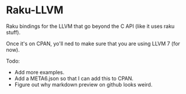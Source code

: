# Raku-LLVM
Raku bindings for the LLVM that go beyond the C API (like it uses raku stuff).

Once it's on CPAN, yo'll ned to make sure that you are using LLVM 7 (for now).

Todo:
- Add more examples.
- Add a META6.json so that I can add this to CPAN.
- Figure out why markdown preview on github looks weird.
